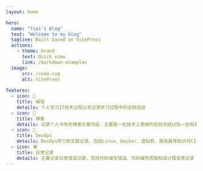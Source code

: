 ```yaml
---
layout: home

hero:
  name: "Tsai's Blog"
  text: "Welcome to my blog"
  tagline: Built based on VitePress
  actions:
    - theme: brand
      text: Quick view
      link: /markdown-examples
  image:
      src: /code.svg
      alt: VitePress
      
features:
  - icon: 🤔
    title: 编程
    details: 个人学习IT技术过程以及记录学习过程中的文档总结
  - icon: 📝
    title: 博客
    details: 记录个人书写的博客文章内容，主要是一些技术上使用的经验总结以及一些构思实践记录
  - icon: 🚀
    title: DevOps
    details: DevOps学习和实践记录，包括Linux、Docker、虚拟机、服务器等知识对CI/CD的流程分析和学习
  - icon: 🛠️
    title: 日常记录
    details: 主要记录日常错误记录，包括代码编写错误、代码编写思路和设计错误等记录
---
```


